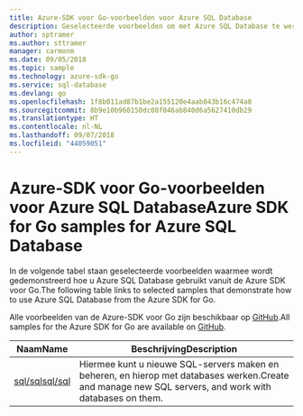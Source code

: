 ```yaml
---
title: Azure-SDK voor Go-voorbeelden voor Azure SQL Database
description: Geselecteerde voorbeelden om met Azure SQL Database te werken met behulp van de Azure-SDK voor Go.
author: sptramer
ms.author: sttramer
manager: carmonm
ms.date: 09/05/2018
ms.topic: sample
ms.technology: azure-sdk-go
ms.service: sql-database
ms.devlang: go
ms.openlocfilehash: 1f8b011ad87b1be2a155120e4aab843b16c474a0
ms.sourcegitcommit: 8b9e10b960150dc08f046ab840d6a5627410db29
ms.translationtype: HT
ms.contentlocale: nl-NL
ms.lasthandoff: 09/07/2018
ms.locfileid: "44059051"
---
```

# <a name="azure-sdk-for-go-samples-for-azure-sql-database"></a><span data-ttu-id="a2a05-103">Azure-SDK voor Go-voorbeelden voor Azure SQL Database</span><span class="sxs-lookup"><span data-stu-id="a2a05-103">Azure SDK for Go samples for Azure SQL Database</span></span>

<span data-ttu-id="a2a05-104">In de volgende tabel staan geselecteerde voorbeelden waarmee wordt gedemonstreerd hoe u Azure SQL Database gebruikt vanuit de Azure SDK voor Go.</span><span class="sxs-lookup"><span data-stu-id="a2a05-104">The following table links to selected samples that demonstrate how to use Azure SQL Database from the Azure SDK for Go.</span></span>

<span data-ttu-id="a2a05-105">Alle voorbeelden van de Azure-SDK voor Go zijn beschikbaar op [GitHub](https://github.com/Azure-Samples/azure-sdk-for-go-samples).</span><span class="sxs-lookup"><span data-stu-id="a2a05-105">All samples for the Azure SDK for Go are available on [GitHub](https://github.com/Azure-Samples/azure-sdk-for-go-samples).</span></span>

| <span data-ttu-id="a2a05-106">Naam</span><span class="sxs-lookup"><span data-stu-id="a2a05-106">Name</span></span> | <span data-ttu-id="a2a05-107">Beschrijving</span><span class="sxs-lookup"><span data-stu-id="a2a05-107">Description</span></span> |
|------|-------------|
| [<span data-ttu-id="a2a05-108">sql/sql</span><span class="sxs-lookup"><span data-stu-id="a2a05-108">sql/sql</span></span>](https://github.com/Azure-Samples/azure-sdk-for-go-samples/blob/master/sql/sql.go) | <span data-ttu-id="a2a05-109">Hiermee kunt u nieuwe SQL-servers maken en beheren, en hierop met databases werken.</span><span class="sxs-lookup"><span data-stu-id="a2a05-109">Create and manage new SQL servers, and work with databases on them.</span></span> |
